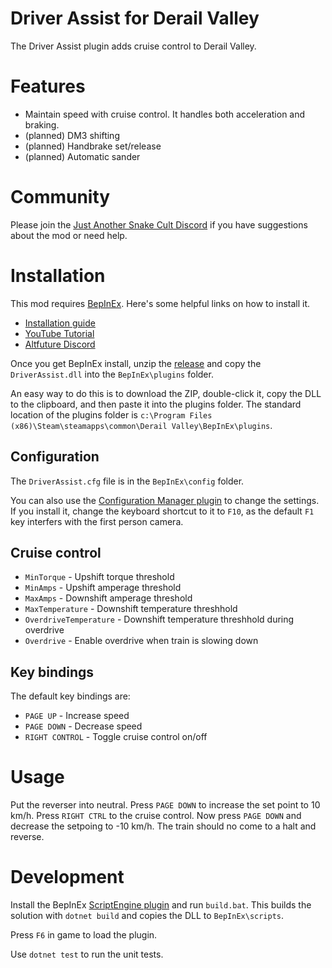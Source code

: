 # Driver Assist for Derail Valley

The Driver Assist plugin adds cruise control to Derail Valley.

# Features

* Maintain speed with cruise control. It handles both acceleration and braking.
* (planned) DM3 shifting
* (planned) Handbrake set/release
* (planned) Automatic sander

# Community

Please join the [Just Another Snake Cult Discord](https://discord.gg/KNmFpwyzYf) if you have suggestions about the mod or need help.

# Installation

This mod requires [BepInEx](https://github.com/BepInEx/BepInEx/releases/tag/v5.4.21). Here's some helpful links on how to install it.

* [Installation guide](https://docs.bepinex.dev/articles/user_guide/installation/index.html)
* [YouTube Tutorial](https://youtu.be/PXwa4WMUie4)
* [Altfuture Discord](https://discord.gg/altfuture)

Once you get BepInEx install, unzip the [release](https://github.com/dtandersen/dv-driver-assist/releases) and copy the `DriverAssist.dll` into the  `BepInEx\plugins` folder.

An easy way to do this is to download the ZIP, double-click it, copy the DLL to the clipboard, and then paste it into the plugins folder. The standard location of the plugins folder is `c:\Program Files (x86)\Steam\steamapps\common\Derail Valley\BepInEx\plugins`.

## Configuration

The `DriverAssist.cfg` file is in the `BepInEx\config` folder. 

You can also use the [Configuration Manager plugin](https://github.com/BepInEx/BepInEx.ConfigurationManager) to change the settings. If you install it, change the keyboard shortcut to it to `F10`, as the default `F1` key interfers with the first person camera.

## Cruise control

* `MinTorque` - Upshift torque threshold
* `MinAmps` - Upshift amperage threshold
* `MaxAmps` - Downshift amperage threshold
* `MaxTemperature` - Downshift temperature threshhold
* `OverdriveTemperature` - Downshift temperature threshhold during overdrive
* `Overdrive` - Enable overdrive when train is slowing down

## Key bindings

The default key bindings are:

* `PAGE UP` - Increase speed
* `PAGE DOWN` - Decrease speed
* `RIGHT CONTROL` - Toggle cruise control on/off

# Usage

Put the reverser into neutral. Press `PAGE DOWN` to increase the set point to 10 km/h. Press `RIGHT CTRL` to the cruise control. Now press `PAGE DOWN` and decrease the setpoing to -10 km/h. The train should no come to a halt and reverse.

# Development

Install the BepInEx [ScriptEngine plugin](https://github.com/BepInEx/BepInEx.Debug) and run `build.bat`. This builds the solution with `dotnet build` and copies the DLL to `BepInEx\scripts`.

Press `F6` in game to load the plugin.

Use `dotnet test` to run the unit tests.
